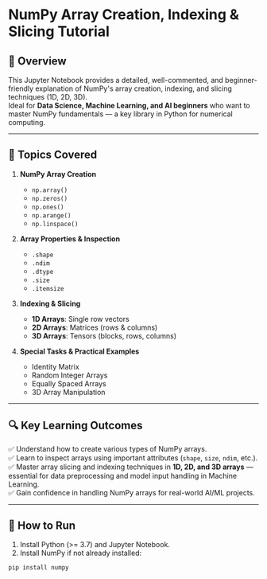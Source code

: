 # NumPy Array Creation, Indexing & Slicing Tutorial

## 📌 Overview
This Jupyter Notebook provides a detailed, well-commented, and beginner-friendly explanation of NumPy's array creation, indexing, and slicing techniques (1D, 2D, 3D).  
Ideal for **Data Science, Machine Learning, and AI beginners** who want to master NumPy fundamentals — a key library in Python for numerical computing.

---

## 🧩 **Topics Covered**

1. **NumPy Array Creation**
   - `np.array()`
   - `np.zeros()`
   - `np.ones()`
   - `np.arange()`
   - `np.linspace()`

2. **Array Properties & Inspection**
   - `.shape`
   - `.ndim`
   - `.dtype`
   - `.size`
   - `.itemsize`

3. **Indexing & Slicing**
   - **1D Arrays**: Single row vectors
   - **2D Arrays**: Matrices (rows & columns)
   - **3D Arrays**: Tensors (blocks, rows, columns)

4. **Special Tasks & Practical Examples**
   - Identity Matrix
   - Random Integer Arrays
   - Equally Spaced Arrays
   - 3D Array Manipulation

---

## 🔍 **Key Learning Outcomes**

✅ Understand how to create various types of NumPy arrays.  
✅ Learn to inspect arrays using important attributes (`shape`, `size`, `ndim`, etc.).  
✅ Master array slicing and indexing techniques in **1D, 2D, and 3D arrays** — essential for data preprocessing and model input handling in Machine Learning.  
✅ Gain confidence in handling NumPy arrays for real-world AI/ML projects.

---

## 🚀 **How to Run**

1. Install Python (>= 3.7) and Jupyter Notebook.
2. Install NumPy if not already installed:

```bash
pip install numpy
